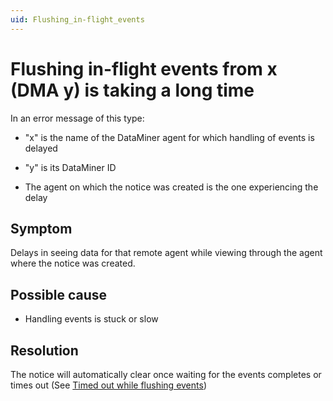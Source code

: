 ```yaml
---
uid: Flushing_in-flight_events
---
```


# Flushing in-flight events from x (DMA y) is taking a long time

In an error message of this type:

- "x" is the name of the DataMiner agent for which handling of events is delayed

- "y" is its DataMiner ID

- The agent on which the notice was created is the one experiencing the delay

## Symptom

Delays in seeing data for that remote agent while viewing through the agent where the notice was created.

## Possible cause

- Handling events is stuck or slow

## Resolution

The notice will automatically clear once waiting for the events completes or times out (See [Timed out while flushing events](xref:Timed_out_while_flushing_events))
